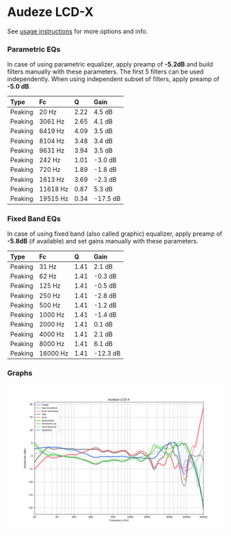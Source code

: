 # Audeze LCD-X
See [usage instructions](https://github.com/jaakkopasanen/AutoEq#usage) for more options and info.

### Parametric EQs
In case of using parametric equalizer, apply preamp of **-5.2dB** and build filters manually
with these parameters. The first 5 filters can be used independently.
When using independent subset of filters, apply preamp of **-5.0 dB**.

| Type    | Fc       |    Q | Gain     |
|:--------|:---------|:-----|:---------|
| Peaking | 20 Hz    | 2.22 | 4.5 dB   |
| Peaking | 3061 Hz  | 2.65 | 4.1 dB   |
| Peaking | 6419 Hz  | 4.09 | 3.5 dB   |
| Peaking | 8104 Hz  | 3.48 | 3.4 dB   |
| Peaking | 9631 Hz  | 3.94 | 3.5 dB   |
| Peaking | 242 Hz   | 1.01 | -3.0 dB  |
| Peaking | 720 Hz   | 1.89 | -1.8 dB  |
| Peaking | 1613 Hz  | 3.69 | -2.3 dB  |
| Peaking | 11618 Hz | 0.87 | 5.3 dB   |
| Peaking | 19515 Hz | 0.34 | -17.5 dB |

### Fixed Band EQs
In case of using fixed band (also called graphic) equalizer, apply preamp of **-5.8dB**
(if available) and set gains manually with these parameters.

| Type    | Fc       |    Q | Gain     |
|:--------|:---------|:-----|:---------|
| Peaking | 31 Hz    | 1.41 | 2.1 dB   |
| Peaking | 62 Hz    | 1.41 | -0.3 dB  |
| Peaking | 125 Hz   | 1.41 | -0.5 dB  |
| Peaking | 250 Hz   | 1.41 | -2.8 dB  |
| Peaking | 500 Hz   | 1.41 | -1.2 dB  |
| Peaking | 1000 Hz  | 1.41 | -1.4 dB  |
| Peaking | 2000 Hz  | 1.41 | 0.1 dB   |
| Peaking | 4000 Hz  | 1.41 | 2.1 dB   |
| Peaking | 8000 Hz  | 1.41 | 6.1 dB   |
| Peaking | 16000 Hz | 1.41 | -12.3 dB |

### Graphs
![](./Audeze%20LCD-X.png)